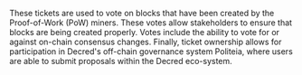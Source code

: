 These tickets are used to vote on blocks that have been created by the Proof-of-Work (PoW) miners. These votes allow stakeholders to ensure that blocks are being created properly. Votes include the ability to vote for or against on-chain consensus changes. Finally, ticket ownership allows for participation in Decred's off-chain governance system Politeia, where users are able to submit proposals within the Decred eco-system.
